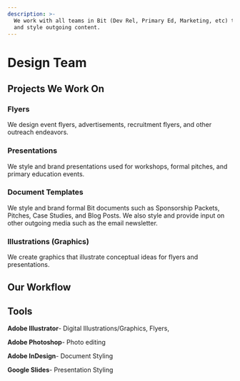 ```yaml
---
description: >-
  We work with all teams in Bit (Dev Rel, Primary Ed, Marketing, etc) to create
  and style outgoing content.
---
```


# Design Team

## Projects We Work On 

### Flyers

We design event flyers, advertisements, recruitment flyers, and other outreach endeavors. 

### Presentations 

We style and brand presentations used for workshops, formal pitches, and primary education events. 

### Document Templates

We style and brand formal Bit documents such as Sponsorship Packets, Pitches, Case Studies, and Blog Posts. We also style and provide input on other outgoing media such as the email newsletter.

### Illustrations \(Graphics\)

We create graphics that illustrate conceptual ideas for flyers and presentations.

## Our Workflow

## Tools

**Adobe Illustrator**- Digital Illustrations/Graphics, Flyers,  

**Adobe Photoshop**- Photo editing

**Adobe InDesign**- Document Styling

**Google Slides**- Presentation Styling



